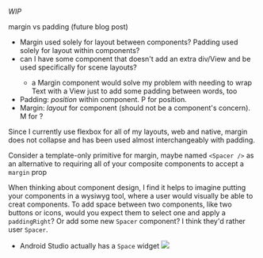 _WIP_

margin vs padding (future blog post)
- Margin used solely for layout between components? Padding used solely for layout within components?
- can I have some <Margin /> component that doesn't add an extra div/View and be used specifically for scene layouts?
  - a Margin component would solve my problem with needing to wrap Text with a View just to add some padding between words, too
- Padding: _position_ within component. P for position.
- Margin: _layout_ for component (should not be a component's concern). M for ?

Since I currently use flexbox for all of my layouts, web and native, margin does not collapse and has been used almost interchangeably with padding.

Consider a template-only primitive for margin, maybe named `<Spacer />` as an alternative to requiring all of your composite components to accept a `margin` prop

When thinking about component design, I find it helps to imagine putting your components in a wysiwyg tool, where a user would visually be able to creat components. To add space between two components, like two buttons or icons, would you expect them to select one and apply a `paddingRight`? Or add some new `Spacer` component? I think they'd rather user `Spacer`.
- Android Studio actually has a `Space` widget
![](https://2.bp.blogspot.com/-jSZ8PNpvBiA/WLhTRsb9WeI/AAAAAAAAD8M/Y51t1L6PeNYkYzlIljJglYNjIwtM6a6UwCLcB/s1600/Screen%2BShot%2B2017-03-02%2Bat%2B9.14.58%2BAM.png)
